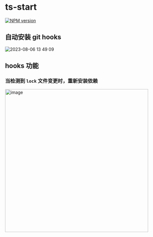 # ts-start

[![NPM version](https://img.shields.io/npm/v/pkg-name?color=a1b858&label=)](https://www.npmjs.com/package/pkg-name)

## 自动安装 git hooks

![2023-08-06 13 49 09](https://github.com/winchesHe/git-cli/assets/96854855/98f40324-63fd-454c-abf2-5eb37d51e380)

## hooks 功能

### 当检测到 `lock` 文件变更时，重新安装依赖

<img width="468" alt="image" src="https://github.com/winchesHe/git-cli/assets/96854855/26565e15-0700-4715-8fc9-fba6a733669b">
